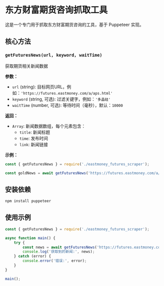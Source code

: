 # 东方财富期货咨询抓取工具

这是一个专门用于抓取东方财富期货咨询的工具，基于 Puppeteer 实现。

## 核心方法

### `getFuturesNews(url, keyword, waitTime)`
获取期货相关新闻数据

**参数：**
- `url` (string): 目标网页URL，例如：`'https://futures.eastmoney.com/a/aps.html'`
- `keyword` (string, 可选): 过滤关键字，例如：`'多晶硅'`
- `waitTime` (number, 可选): 等待时间（毫秒），默认：`10000`

**返回：**
- `Array`: 新闻数据数组，每个元素包含：
  - `title`: 新闻标题
  - `time`: 发布时间
  - `link`: 新闻链接

**示例：**
```javascript
const { getFuturesNews } = require('./eastmoney_futures_scraper');

const goldNews = await getFuturesNews('https://futures.eastmoney.com/a/aps.html', '多晶硅');
```



## 安装依赖

```bash
npm install puppeteer
```

## 使用示例

```javascript
const { getFuturesNews } = require('./eastmoney_futures_scraper');

async function main() {
    try {
        const news = await getFuturesNews('https://futures.eastmoney.com/a/aps.html', '多晶硅');
        console.log('获取到的新闻:', news);
    } catch (error) {
        console.error('错误:', error);
    }
}

main();
``` 